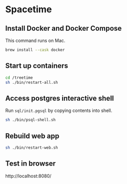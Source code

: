 # Spacetime

## Install Docker and Docker Compose

This command runs on Mac.

```bash
brew install --cask docker
```

## Start up containers

```bash
cd /treetime
sh ./bin/restart-all.sh
```

## Access postgres interactive shell

Run `sql/init.pgsql` by copying contents into shell.

```bash
sh ./bin/psql-shell.sh
```

## Rebuild web app

```bash
sh ./bin/restart-web.sh
```

## Test in browser

http://localhost:8080/

